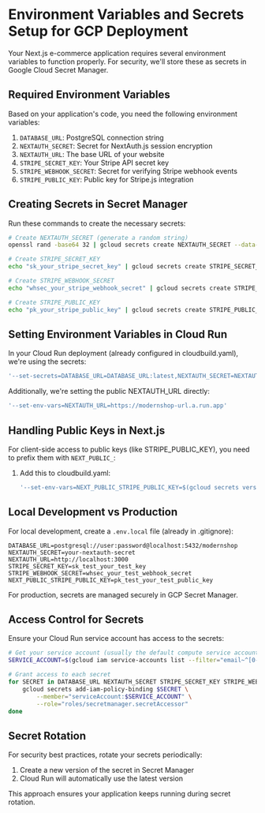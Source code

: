 # Environment Variables and Secrets Setup for GCP Deployment

Your Next.js e-commerce application requires several environment variables to function properly. For security, we'll store these as secrets in Google Cloud Secret Manager.

## Required Environment Variables

Based on your application's code, you need the following environment variables:

1. `DATABASE_URL`: PostgreSQL connection string
2. `NEXTAUTH_SECRET`: Secret for NextAuth.js session encryption
3. `NEXTAUTH_URL`: The base URL of your website
4. `STRIPE_SECRET_KEY`: Your Stripe API secret key
5. `STRIPE_WEBHOOK_SECRET`: Secret for verifying Stripe webhook events
6. `STRIPE_PUBLIC_KEY`: Public key for Stripe.js integration

## Creating Secrets in Secret Manager

Run these commands to create the necessary secrets:

```bash
# Create NEXTAUTH_SECRET (generate a random string)
openssl rand -base64 32 | gcloud secrets create NEXTAUTH_SECRET --data-file=-

# Create STRIPE_SECRET_KEY
echo "sk_your_stripe_secret_key" | gcloud secrets create STRIPE_SECRET_KEY --data-file=-

# Create STRIPE_WEBHOOK_SECRET
echo "whsec_your_stripe_webhook_secret" | gcloud secrets create STRIPE_WEBHOOK_SECRET --data-file=-

# Create STRIPE_PUBLIC_KEY
echo "pk_your_stripe_public_key" | gcloud secrets create STRIPE_PUBLIC_KEY --data-file=-
```

## Setting Environment Variables in Cloud Run

In your Cloud Run deployment (already configured in cloudbuild.yaml), we're using the secrets:

```yaml
'--set-secrets=DATABASE_URL=DATABASE_URL:latest,NEXTAUTH_SECRET=NEXTAUTH_SECRET:latest,STRIPE_SECRET_KEY=STRIPE_SECRET_KEY:latest,STRIPE_WEBHOOK_SECRET=STRIPE_WEBHOOK_SECRET:latest'
```

Additionally, we're setting the public NEXTAUTH_URL directly:

```yaml
'--set-env-vars=NEXTAUTH_URL=https://modernshop-url.a.run.app'
```

## Handling Public Keys in Next.js

For client-side access to public keys (like STRIPE_PUBLIC_KEY), you need to prefix them with `NEXT_PUBLIC_`:

1. Add this to cloudbuild.yaml:
   ```yaml
   '--set-env-vars=NEXT_PUBLIC_STRIPE_PUBLIC_KEY=$(gcloud secrets versions access latest --secret=STRIPE_PUBLIC_KEY)'
   ```

## Local Development vs Production

For local development, create a `.env.local` file (already in .gitignore):

```
DATABASE_URL=postgresql://user:password@localhost:5432/modernshop
NEXTAUTH_SECRET=your-nextauth-secret
NEXTAUTH_URL=http://localhost:3000
STRIPE_SECRET_KEY=sk_test_your_test_key
STRIPE_WEBHOOK_SECRET=whsec_your_test_webhook_secret
NEXT_PUBLIC_STRIPE_PUBLIC_KEY=pk_test_your_test_public_key
```

For production, secrets are managed securely in GCP Secret Manager.

## Access Control for Secrets

Ensure your Cloud Run service account has access to the secrets:

```bash
# Get your service account (usually the default compute service account)
SERVICE_ACCOUNT=$(gcloud iam service-accounts list --filter="email~^[0-9]+-compute@" --format="value(email)")

# Grant access to each secret
for SECRET in DATABASE_URL NEXTAUTH_SECRET STRIPE_SECRET_KEY STRIPE_WEBHOOK_SECRET STRIPE_PUBLIC_KEY; do
    gcloud secrets add-iam-policy-binding $SECRET \
        --member="serviceAccount:$SERVICE_ACCOUNT" \
        --role="roles/secretmanager.secretAccessor"
done
```

## Secret Rotation

For security best practices, rotate your secrets periodically:

1. Create a new version of the secret in Secret Manager
2. Cloud Run will automatically use the latest version

This approach ensures your application keeps running during secret rotation.